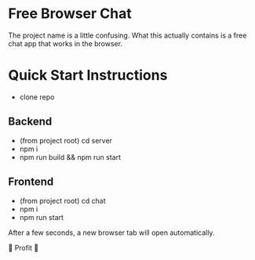 # Free Browser Chat
The project name is a little confusing. What this actually contains is a free chat app that works in the browser.

# Quick Start Instructions
* clone repo

## Backend
* (from project root) cd server
* npm i
* npm run build && npm run start

## Frontend
* (from project root) cd chat
* npm i
* npm run start

After a few seconds, a new browser tab will open automatically.

🎉 Profit 🎉
